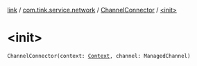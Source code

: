 [link](../../index.md) / [com.tink.service.network](../index.md) / [ChannelConnector](index.md) / [&lt;init&gt;](./-init-.md)

# &lt;init&gt;

`ChannelConnector(context: `[`Context`](https://developer.android.com/reference/android/content/Context.html)`, channel: ManagedChannel)`